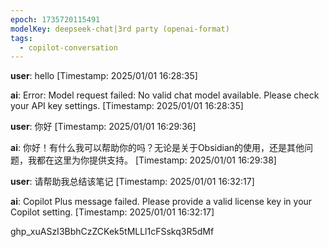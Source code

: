 ```yaml
---
epoch: 1735720115491
modelKey: deepseek-chat|3rd party (openai-format)
tags:
  - copilot-conversation
---
```


**user**: hello
[Timestamp: 2025/01/01 16:28:35]

**ai**: Error: Model request failed: No valid chat model available. Please check your API key settings.
[Timestamp: 2025/01/01 16:28:35]

**user**: 你好
[Timestamp: 2025/01/01 16:29:36]

**ai**: 你好！有什么我可以帮助你的吗？无论是关于Obsidian的使用，还是其他问题，我都在这里为你提供支持。
[Timestamp: 2025/01/01 16:29:38]

**user**: 请帮助我总结该笔记
[Timestamp: 2025/01/01 16:32:17]

**ai**: Copilot Plus message failed. Please provide a valid license key in your Copilot setting.
[Timestamp: 2025/01/01 16:32:17]

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

